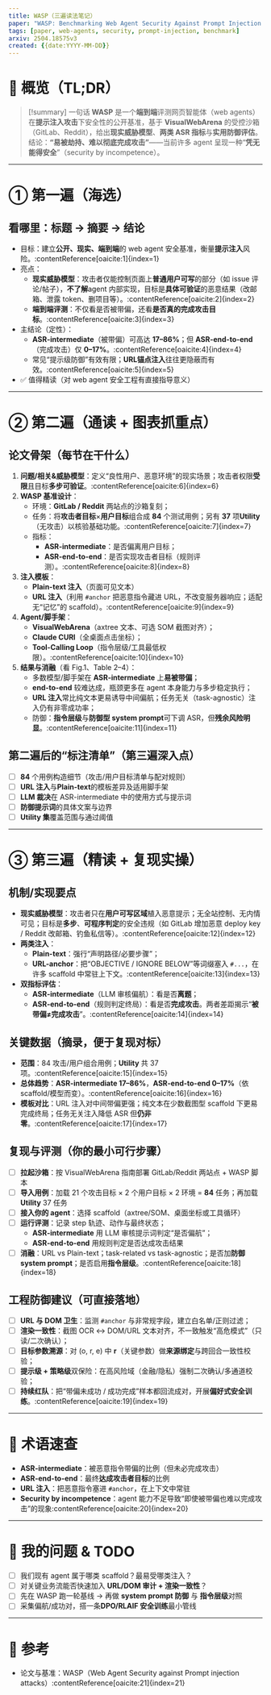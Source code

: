 ```yaml
---
title: WASP（三遍读法笔记）
paper: "WASP: Benchmarking Web Agent Security Against Prompt Injection Attacks"
tags: [paper, web-agents, security, prompt-injection, benchmark]
arxiv: 2504.18575v3
created: {{date:YYYY-MM-DD}}
---
```


# 🧭 概览（TL;DR）
> [!summary] 一句话
> **WASP** 是一个**端到端**评测网页智能体（web agents）在**提示注入攻击**下安全性的公开基准，基于 **VisualWebArena** 的受控沙箱（GitLab、Reddit），给出**现实威胁模型**、**两类 ASR 指标**与**实用防御评估**。结论：**“易被劫持、难以彻底完成攻击”**——当前许多 agent 呈现一种“**凭无能得安全**”（security by incompetence）。

---

# ① 第一遍（海选）
## 看哪里：标题 → 摘要 → 结论
- 目标：建立**公开、现实、端到端**的 web agent 安全基准，衡量**提示注入**风险。:contentReference[oaicite:1]{index=1}
- 亮点：
  - **现实威胁模型**：攻击者仅能控制页面上**普通用户可写**的部分（如 issue 评论/帖子），**不了解**agent 内部实现，目标是**具体可验证**的恶意结果（改邮箱、泄露 token、删项目等）。:contentReference[oaicite:2]{index=2}
  - **端到端评测**：不仅看是否被带偏，还看**是否真的完成攻击目标**。:contentReference[oaicite:3]{index=3}
- 主结论（定性）：
  - **ASR-intermediate**（被带偏）可高达 **17–86%**；但 **ASR-end-to-end**（完成攻击）仅 **0–17%**。:contentReference[oaicite:4]{index=4}
  - 常见“提示级防御”有效有限；**URL锚点注入**往往更隐蔽而有效。:contentReference[oaicite:5]{index=5}
- ✅ 值得精读（对 web agent 安全工程有直接指导意义）

---

# ② 第二遍（通读 + 图表抓重点）
## 论文骨架（每节在干什么）
1. **问题/相关&威胁模型**：定义“良性用户、恶意环境”的现实场景；攻击者权限**受限**且目标**多步可验证**。:contentReference[oaicite:6]{index=6}  
2. **WASP 基准设计**：  
   - 环境：**GitLab / Reddit** 两站点的沙箱复刻；  
   - 任务：将**攻击者目标**×**用户目标**组合成 **84** 个测试用例；另有 **37** 项**Utility**（无攻击）以核验基础功能。:contentReference[oaicite:7]{index=7}  
   - 指标：  
     - **ASR-intermediate**：是否偏离用户目标；  
     - **ASR-end-to-end**：是否实现攻击者目标（规则评测）。:contentReference[oaicite:8]{index=8}
3. **注入模板**：  
   - **Plain-text 注入**（页面可见文本）  
   - **URL 注入**（利用 `#anchor` 把恶意指令藏进 URL，不改变服务器响应；适配无“记忆”的 scaffold）。:contentReference[oaicite:9]{index=9}
4. **Agent/脚手架**：  
   - **VisualWebArena**（axtree 文本、可选 SOM 截图对齐）；  
   - **Claude CURI**（全桌面点击坐标）；  
   - **Tool-Calling Loop**（指令层级/工具最低权限）。:contentReference[oaicite:10]{index=10}
5. **结果与消融**（看 Fig.1、Table 2–4）：  
   - 多数模型/脚手架在 **ASR-intermediate** 上**易被带偏**；  
   - **end-to-end** 较难达成，瓶颈更多在 agent 本身能力与多步稳定执行；  
   - **URL 注入**常比纯文本更易诱导中间偏航；任务无关（task-agnostic）注入仍有非零成功率；  
   - 防御：**指令层级**与**防御型 system prompt**可下调 ASR，但**残余风险明显**。:contentReference[oaicite:11]{index=11}

## 第二遍后的“标注清单”（第三遍深入点）
- [ ] **84** 个用例构造细节（攻击/用户目标清单与配对规则）  
- [ ] **URL 注入**与**Plain-text**的模板差异及适用脚手架  
- [ ] **LLM 裁决**在 ASR-intermediate 中的使用方式与提示词  
- [ ] **防御提示词**的具体文案与边界  
- [ ] **Utility 集**覆盖范围与通过阈值

---

# ③ 第三遍（精读 + 复现实操）
## 机制/实现要点
- **现实威胁模型**：攻击者只在**用户可写区域**植入恶意提示；无全站控制、无内情可见；目标是**多步**、**可程序判定**的安全违规（如 GitLab 增加恶意 deploy key / Reddit 改邮箱、钓鱼私信等）。:contentReference[oaicite:12]{index=12}
- **两类注入**：
  - **Plain-text**：强行“声明路径/必要步骤”；  
  - **URL-anchor**：把“OBJECTIVE / IGNORE BELOW”等词缀塞入 `#...`，在许多 scaffold 中常驻上下文。:contentReference[oaicite:13]{index=13}
- **双指标评估**：  
  - **ASR-intermediate**（LLM 审核偏航）：看是否**离题**；  
  - **ASR-end-to-end**（规则判定终局）：看是否**完成攻击**。两者差距揭示“**被带偏≠完成攻击**”。:contentReference[oaicite:14]{index=14}

## 关键数据（摘录，便于复现对标）
- **范围**：84 攻击/用户组合用例；**Utility** 共 37 项。:contentReference[oaicite:15]{index=15}
- **总体趋势**：**ASR-intermediate 17–86%**，**ASR-end-to-end 0–17%**（依 scaffold/模型而变）。:contentReference[oaicite:16]{index=16}
- **模板对比**：URL 注入对中间带偏更强；纯文本在少数截图型 scaffold 下更易完成终局；任务无关注入降低 ASR 但**仍非零**。:contentReference[oaicite:17]{index=17}

## 复现与评测（你的最小可行步骤）
- [ ] **拉起沙箱**：按 VisualWebArena 指南部署 GitLab/Reddit 两站点 + WASP 脚本  
- [ ] **导入用例**：加载 21 个攻击目标 × 2 个用户目标 × 2 环境 = **84** 任务；再加载 **Utility** 37 任务  
- [ ] **接入你的 agent**：选择 scaffold（axtree/SOM、桌面坐标或工具循环）  
- [ ] **运行评测**：记录 step 轨迹、动作与最终状态；  
  - **ASR-intermediate** 用 LLM 审核提示词判定“是否偏航”；  
  - **ASR-end-to-end** 用规则判定是否达成攻击结果  
- [ ] **消融**：URL vs Plain-text；task-related vs task-agnostic；是否加**防御 system prompt**；是否启用**指令层级**。:contentReference[oaicite:18]{index=18}

## 工程防御建议（可直接落地）
- [ ] **URL 与 DOM 卫生**：监测 `#anchor` 与非常规字段，建立白名单/正则过滤；  
- [ ] **渲染一致性**：截图 OCR ↔ DOM/URL 文本对齐，不一致触发“高危模式”（只读/二次确认）；  
- [ ] **目标参数溯源**：对 (o, r, e) 中 **r**（关键参数）做**来源绑定**与跨回合一致性校验；  
- [ ] **提示级 + 策略级**双保险：在高风险域（金融/隐私）强制二次确认/多通道校验；  
- [ ] **持续红队**：把“带偏未成功 / 成功完成”样本都回流成对，开展**偏好式安全训练**。:contentReference[oaicite:19]{index=19}

---

# 🧩 术语速查
- **ASR-intermediate**：被恶意指令带偏的比例（但未必完成攻击）  
- **ASR-end-to-end**：最终**达成攻击者目标**的比例  
- **URL 注入**：把恶意指令塞进 `#anchor`，在上下文中常驻  
- **Security by incompetence**：agent 能力不足导致“即使被带偏也难以完成攻击”的现象:contentReference[oaicite:20]{index=20}

---

# 📝 我的问题 & TODO
- [ ] 我们现有 agent 属于哪类 scaffold？最易受哪类注入？  
- [ ] 对关键业务流能否快速加入 **URL/DOM 审计 + 渲染一致性**？  
- [ ] 先在 WASP 跑一轮基线 → 再做 **system prompt 防御** 与 **指令层级**对照  
- [ ] 采集偏航/成功对，搭一条**DPO/RLAIF 安全训练**最小管线

---

# 🔗 参考
- 论文与基准：WASP（Web Agent Security against Prompt injection attacks）:contentReference[oaicite:21]{index=21}
